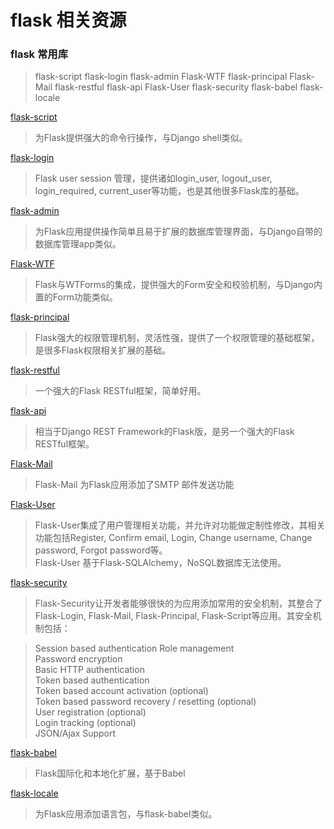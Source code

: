 # flask 相关资源

### flask 常用库
> flask-script flask-login flask-admin Flask-WTF flask-principal Flask-Mail flask-restful flask-api Flask-User flask-security flask-babel flask-locale

[flask-script](https://github.com/smurfix/flask-script)
>为Flask提供强大的命令行操作，与Django shell类似。

[flask-login](https://github.com/maxcountryman/flask-login)
>Flask user session 管理，提供诸如login_user, logout_user, login_required, current_user等功能，也是其他很多Flask库的基础。

[flask-admin](https://github.com/flask-admin/flask-admin)
>为Flask应用提供操作简单且易于扩展的数据库管理界面，与Django自带的数据库管理app类似。

[Flask-WTF](https://github.com/lepture/flask-wtf)
>Flask与WTForms的集成，提供强大的Form安全和校验机制，与Django内置的Form功能类似。

[flask-principal](https://github.com/mattupstate/flask-principal)
>Flask强大的权限管理机制，灵活性强，提供了一个权限管理的基础框架，是很多Flask权限相关扩展的基础。

[flask-restful](https://github.com/flask-restful/flask-restful)
>一个强大的Flask RESTful框架，简单好用。

[flask-api](https://github.com/tomchristie/flask-api)
>相当于Django REST Framework的Flask版，是另一个强大的Flask RESTful框架。

[Flask-Mail](https://github.com/mattupstate/flask-mail)
>Flask-Mail 为Flask应用添加了SMTP 邮件发送功能

[Flask-User](https://github.com/lingthio/Flask-User)
>Flask-User集成了用户管理相关功能，并允许对功能做定制性修改，其相关功能包括Register, Confirm email, Login, Change username, Change password, Forgot password等。<br>
>Flask-User 基于Flask-SQLAlchemy，NoSQL数据库无法使用。

[flask-security](https://github.com/mattupstate/flask-security)
>Flask-Security让开发者能够很快的为应用添加常用的安全机制，其整合了Flask-Login, Flask-Mail, Flask-Principal, Flask-Script等应用。其安全机制包括：<br>

>Session based authentication
>Role management<br>
>Password encryption<br>
>Basic HTTP authentication<br>
>Token based authentication<br>
>Token based account activation (optional)<br>
>Token based password recovery / resetting (optional)<br>
>User registration (optional)<br>
>Login tracking (optional)<br>
>JSON/Ajax Support<br>

[flask-babel](https://github.com/python-babel/flask-babel)
>Flask国际化和本地化扩展，基于Babel<br>

[flask-locale](https://github.com/derkan/flask-locale)
>为Flask应用添加语言包，与flask-babel类似。